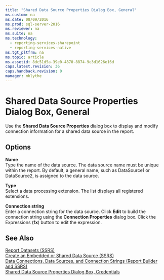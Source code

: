 ```yaml
---
title: "Shared Data Source Properties Dialog Box, General"
ms.custom: na
ms.date: 08/09/2016
ms.prod: sql-server-2016
ms.reviewer: na
ms.suite: na
ms.technology: 
  - reporting-services-sharepoint
  - reporting-services-native
ms.tgt_pltfrm: na
ms.topic: article
ms.assetid: 8dc51d5a-39e0-4870-8874-9e3d1626e16d
caps.latest.revision: 36
caps.handback.revision: 0
manager: mblythe
---
```

# Shared Data Source Properties Dialog Box, General
Use the **Shared Data Source Properties** dialog box to display and modify connection information for a shared data source in the report.  
  
## Options  
 **Name**  
 Type the name of the data source. The data source name must be unique within the report. By default, a general name, such as DataSource1 or DataSource2, is assigned to the data source.  
  
 **Type**  
 Select a data processing extension. The list displays all registered extensions.  
  
 **Connection string**  
 Enter a connection string for the data source. Click **Edit** to build the connection string using the **Connection Properties** dialog box. Click the Expressions (**fx**) button to edit the expression.  
  
## See Also  
 [Report Datasets (SSRS)](../../Topics/TopicNameNotContainA/Report-Datasets--SSRS-.md)   
 [Create an Embedded or Shared Data Source (SSRS)](../../Topics/TopicNameNotContainA/Create-an-Embedded-or-Shared-Data-Source--SSRS-.md)   
 [Data Connections, Data Sources, and Connection Strings (Report Builder and SSRS)](../../Topics/TopicNameNotContainA/Data-Connections--Data-Sources--and-Connection-Strings--Report-Builder-and-SSRS-.md)   
 [Shared Data Source Properties Dialog Box, Credentials](../../Topics/TopicNameNotContainA/Shared-Data-Source-Properties-Dialog-Box--Credentials.md)